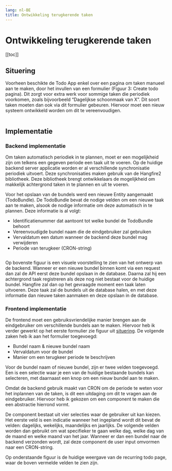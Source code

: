 ```yaml
---
lang: nl-BE
title: Ontwikkeling terugkerende taken
---
```


# Ontwikkeling terugkerende taken

[[toc]]

## Situering

Voorheen beschikte de Todo App enkel over een pagina om taken manueel aan te maken, door het invullen van een formulier (Figuur 3: Create todo pagina). Dit zorgt voor extra werk voor sommige taken die periodiek voorkomen, zoals bijvoorbeeld “Dagelijkse schoonmaak van X”. Dit soort taken moeten dan ook via dit formulier gebeuren. Hiervoor moet een nieuw systeem ontwikkeld worden om dit te vereenvoudigen. 

<Image
    light="/img/Light/CreateTodo.png"
    light_mobile="/img/Light/CreateTodoMobile.png"
    dark="/img/Dark/CreateTodoDark.png"
    dark_mobile="/img/Dark/CreateTodoMobileDark.png"
/>

## Implementatie

### Backend implementatie

Om taken automatisch periodiek in te plannen, moet er een mogelijkheid zijn om telkens een gegeven periode een taak uit te voeren. Op de huidige backend server applicatie worden er al verschillende synchronisatie periodiek uitvoert. Deze synchronisaties maken gebruik van de Hangfire2 bibliotheek. Deze bibliotheek brengt ontwikkelaars de mogelijkheid om makkelijk achtergrond taken in te plannen en uit te voeren. 

Voor het opslaan van de bundels werd een nieuwe Entity aangemaakt (TodoBundle). De TodoBundle bevat de nodige velden om een nieuwe taak aan te maken, alsook de nodige informatie om deze automatisch in te plannen. Deze informatie is al volgt: 

- Identificatienummer dat aantoont tot welke bundel de TodoBundle behoort 
- Vereenvoudigde bundel naam die de eindgebruiker zal gebruiken 
- Vervaldatum een datum wanneer de backend deze bundel mag verwijderen 
- Periode van terugkeer (CRON-string) 

<Image
    light="/img/Schemas/RecurringTodo.png"
    dark="/img/Schemas/RecurringTodoDark.png"
/>

Op bovenste figuur is een visuele voorstelling te zien van het ontwerp van de backend. Wanneer er een nieuwe bundel binnen komt via een request dan zal de API eerst deze bundel opslaan in de database. Daarna zal hij een achtergrond taak registreren als deze nog niet bestaat voor de huidige bundel. Hangfire zal dan op het gevraagde moment een taak laten uitvoeren. Deze taak zal de bundels uit de database halen, en met deze informatie dan nieuwe taken aanmaken en deze opslaan in de database. 

### Frontend implementatie

De frontend moet een gebruiksvriendelijke manier brengen aan de eindgebruiker om verschillende bundels aan te maken. Hiervoor heb ik verder gewerkt op het eerste formulier zie figuur uit [situering](#situering). De volgende zaken heb ik aan het formulier toegevoegd: 

- Bundel naam & nieuwe bundel naam 
- Vervaldatum voor de bundel 
- Manier om een terugkeer periode te beschrijven 

Voor de bundel naam of nieuwe bundel, zijn er twee velden toegevoegd. Een is een selectie waar je een van de huidige bestaande bundels kan selecteren, met daarnaast een knop om een nieuw bundel aan te maken. 

Omdat de backend gebruik maakt van CRON om de periode te weten voor het inplannen van de taken, is dit een uitdaging om dit te vragen aan de eindgebruiker. Hiervoor heb ik gekozen om een component te maken die een abstractie hierrond vormt.  

De component bestaat uit vier selecties waar de gebruiker uit kan kiezen. Het eerste veld is een indicatie wanneer het ingepland wordt dit bevat de velden: dagelijks, wekelijks, maandelijks en jaarlijks. De volgende velden worden dan gebruikt om wat specifieker te gaan welke dag, welke dag van de maand en welke maand van het jaar. Wanneer er dan een bundel naar de backend verzonden wordt, zal deze component de user input omvormen naar een CRON-string. 

Op onderstaande figuur is de huidige weergave van de recurring todo page, waar de boven vermelde velden te zien zijn. 

<Image
    light="/img/Light/CreateRecurringTodo.png"
    light_mobile="/img/Light/CreateRecurringTodoMobile.png"
    dark="/img/Dark/CreateRecurringTodoDark.png"
    dark_mobile="/img/Dark/CreateRecurringTodoMobileDark.png"
/>


